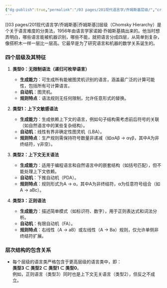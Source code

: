 ```yaml
---
{"dg-publish":true,"permalink":"/03 pages/201现代语言学/乔姆斯基层级/","created":"2025-03-24T14:38:37.271+08:00","updated":"2025-04-14T14:30:36.172+08:00"}
---
```


[[03 pages/201现代语言学/乔姆斯基\|乔姆斯基]]层级（Chomsky Hierarchy）是个关于语言难度的分类法，1956年由语言学家诺姆·乔姆斯基搞出来的。他当时想弄明白，哪些语言能被机器识别，哪些不能，就把语言分成四层，从简单到复杂，像搭积木一样一层比一层高。它最早是为了研究语言和机器的数学关系诞生的。

### **四个层级及其特征**
1. **类型0：无限制语法（递归可枚举语言）**  
   - **生成能力**：可生成所有能被图灵机识别的语言，涵盖最广泛的计算可能性，包括所有可计算语言。  
   - **自动机**：图灵机。  
   - **规则特点**：语法规则无任何限制，允许任意形式的替换。  

2. **类型1：上下文敏感语法**  
   - **生成能力**：生成依赖上下文的语言，例如句子结构需考虑前后符号的关联（如自然语言中的某些复杂结构）。  
   - **自动机**：线性有界非确定性图灵机（LBA）。  
   - **规则特点**：生产规则需保持符号数量非递减（如αAβ → αγβ，其中A为非终结符，γ非空）。  

3. **类型2：上下文无关语法**  
   - **生成能力**：适用于编程语言和自然语言中的嵌套结构（如括号匹配），但不能处理上下文依赖。  
   - **自动机**：下推自动机（PDA）。  
   - **规则特点**：规则形式为A → α，其中A为非终结符，α为任意符号组合（如A → aBc）。  

4. **类型3：正则语法**  
   - **生成能力**：描述简单模式（如标识符、数字），用于正则表达式和词法分析。  
   - **自动机**：有限自动机（FA）。  
   - **规则特点**：右线性（A → aB）或左线性（A → Ba）规则，仅允许单侧非终结符扩展。  

### **层次结构的包含关系**
- 每个层级的语言类严格包含于更高层级的语言类中，即：  
  **类型3 ⊂ 类型2 ⊂ 类型1 ⊂ 类型0**。  
  例如，正则语言（类型3）同时也是上下文无关语言（类型2），但反之不成立。
